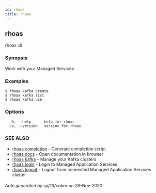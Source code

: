 ```yaml
---
id: rhoas
title: rhoas
---
```

## rhoas

rhoas cli

### Synopsis

Work with your Managed Services

### Examples

```
$ rhoas kafka create
$ rhoas kafka list
$ rhoas kafka use

```

### Options

```
  -h, --help      help for rhoas
  -v, --version   version for rhoas
```

### SEE ALSO

* [rhoas completion](rhoas_completion.md)	 - Generate completion script
* [rhoas docs](rhoas_docs.md)	 - Open documentation in browser
* [rhoas kafka](rhoas_kafka.md)	 - Manage your Kafka clusters
* [rhoas login](rhoas_login.md)	 - Login to Managed Application Services
* [rhoas logout](rhoas_logout.md)	 - Logout from connected Managed Application Services cluster

###### Auto generated by spf13/cobra on 26-Nov-2020
